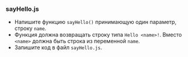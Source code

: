 ### sayHello.js
* Напишите функцию `sayHello()` принимающую один параметр, строку `name`.
* Функция должна возвращать строку типа `Hello <name>!`. Вместо `<name>` должна быть строка из переменной `name`.
* Запишите код в файл `sayHello.js`.
